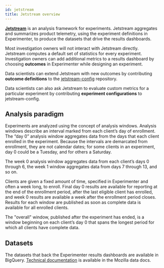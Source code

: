```yaml
---
id: jetstream
title: Jetstream overview
---
```


**[Jetstream]** is an analysis framework for experiments.
Jetstream aggregates and summarizes product telemetry,
using the experiment definitions in Experimenter,
to produce the datasets that drive the results dashboards.

Most investigation owners will not interact with Jetstream directly.
Jetstream computes a default set of statistics for every experiment.
Investigation owners can add additional metrics to a results dashboard by choosing
**outcomes** <!-- TODO: linkme -->
in Experimenter while designing an experiment.

Data scientists can extend Jetstream with new outcomes by contributing
**outcome definitions** <!-- TODO: linkme -->
to the [jetstream-config] repository.

Data scientists can also ask Jetstream to evaluate custom metrics for a particular experiment
by contributing
**experiment configurations** <!-- TODO: linkme -->
to jetstream-config.

## Analysis paradigm

Experiments are analyzed using the concept of analysis windows. Analysis
windows describe an interval marked from each client’s day of
enrollment. The “day 0” analysis window aggregates data from the days
that each client enrolled in the experiment. Because the intervals are
demarcated from enrollment, they are not calendar dates; for some
clients in an experiment, day 0 could be a Tuesday, and for others a
Saturday.

The week 0 analysis window aggregates data from each client’s days 0
through 6, the week 1 window aggregates data from days 7 through 13, and
so on.

Clients are given a fixed amount of time, specified in Experimenter and
often a week long, to enroll. Final day 0 results are available for
reporting at the end of the enrollment period, after the last eligible
client has enrolled, and week 0 results are available a week after the
enrollment period closes. Results for each window are published as soon
as complete data is available for all enrolled clients.

The "overall" window, published after the experiment has ended, is a
window beginning on each client’s day 0 that spans the longest period
for which all clients have complete data.

## Datasets

The datasets that back the Experimenter results dashboards
are available in BigQuery.
[Technical documentation][jetstream-dtmo]
is available in the Mozilla data docs.

[jetstream]: https://github.com/mozilla/jetstream
[jetstream-config]: https://github.com/mozilla/jetstream-config
[jetstream-dtmo]: https://docs.telemetry.mozilla.org/datasets/jetstream.html
